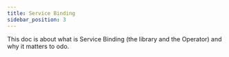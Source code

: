 ```yaml
---
title: Service Binding
sidebar_position: 3
---
```


This doc is about what is Service Binding (the library and the Operator) and why it matters to odo.